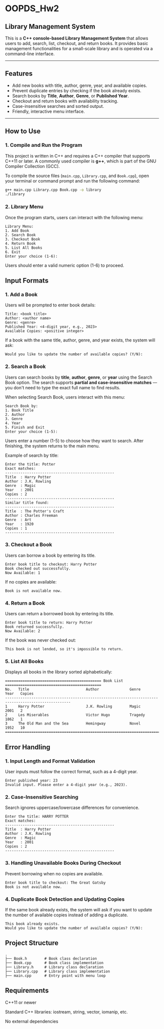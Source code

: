 # OOPDS_Hw2  
## Library Management System

This is a **C++ console-based Library Management System** that allows users to add, search, list, checkout, and return books. It provides basic management functionalities for a small-scale library and is operated via a command-line interface.

---

## Features

- Add new books with title, author, genre, year, and available copies.
- Prevent duplicate entries by checking if the book already exists.
- Search books by **Title**, **Author**, **Genre**, or **Published Year**.
- Checkout and return books with availability tracking.
- Case-insensitive searches and sorted output.
- Friendly, interactive menu interface.

---

## How to Use

### 1. Compile and Run the Program
This project is written in C++ and requires a C++ compiler that supports C++11 or later. A commonly used compiler is **g++**, which is part of the GNU Compiler Collection (GCC).

To compile the source files (`main.cpp`, `Library.cpp`, and `Book.cpp`), open your terminal or command prompt and run the following command:
```bash
g++ main.cpp Library.cpp Book.cpp -o library
./library
```
### 2. Library Menu
Once the program starts, users can interact with the following menu:
```plaintext
Library Menu:
1. Add Book
2. Search Book
3. Checkout Book
4. Return Book
5. List All Books
6. Exit
Enter your choice (1-6):
```
Users should enter a valid numeric option (1-6) to proceed.

## Input Formats
### 1. Add a Book
Users will be prompted to enter book details:

```plaintext
Title: <book title>
Author: <author name>
Genre: <genre>
Published Year: <4-digit year, e.g., 2023>
Available Copies: <positive integer>
```
If a book with the same title, author, genre, and year exists, the system will ask:

```plaintext
Would you like to update the number of available copies? (Y/N):
```
### 2. Search a Book
Users can search books by **title**, **author**, **genre**, or **year** using the Search Book option. The search supports **partial and case-insensitive matches** — you don't need to type the exact full name to find results.  

When selecting Search Book, users interact with this menu:
```plaintext
Search Book by:
1. Book Title
2. Author
3. Genre
4. Year
5. Finish and Exit
Enter your choice (1-5): 
```
Users enter a number (1-5) to choose how they want to search. After finishing, the system returns to the main menu.

Example of search by title:
```plaintext
Enter the title: Potter
Exact matches:
--------------------------------------------------
Title  : Harry Potter
Author : J.K. Rowling
Genre  : Magic
Year   : 2001
Copies : 2
--------------------------------------------------
Similar title found:
--------------------------------------------------
Title  : The Potter's Craft
Author : Charles Freeman
Genre  : Art
Year   : 1920
Copies : 1
--------------------------------------------------
```

### 3. Checkout a Book
Users can borrow a book by entering its title.

```plaintext
Enter book title to checkout: Harry Potter
Book checked out successfully.
Now Available: 1
```
If no copies are available:
```plaintext
Book is not available now.
```
### 4. Return a Book
Users can return a borrowed book by entering its title.
```plaintext
Enter book title to return: Harry Potter
Book returned successfully.
Now Available: 2
```
If the book was never checked out:
```plaintext
This book is not lended, so it's impossible to return.
```
### 5. List All Books
Displays all books in the library sorted alphabetically:

```plaintext
============================================ Book List ============================================
No.   Title                          Author              Genre             Year   Copies
----------------------------------------------------------------------------------------------------
1     Harry Potter                   J.K. Rowling        Magic             2001   2
2     Les Miserables                 Victor Hugo         Tragedy           1862   1
3     The Old Man and the Sea        Hemingway           Novel             1952   10
====================================================================================================
```
## Error Handling

### 1. Input Length and Format Validation
User inputs must follow the correct format, such as a 4-digit year.
```plaintext
Enter published year: 23
Invalid input. Please enter a 4-digit year (e.g., 2023).
```
### 2. Case-Insensitive Searching
Search ignores uppercase/lowercase differences for convenience.
```plaintext
Enter the title: HARRY POTTER
Exact matches:
--------------------------------------------------
Title  : Harry Potter
Author : J.K. Rowling
Genre  : Magic
Year   : 2001
Copies : 2
--------------------------------------------------
```

### 3. Handling Unavailable Books During Checkout
Prevent borrowing when no copies are available.
```plaintext
Enter book title to checkout: The Great Gatsby
Book is not available now.
```
### 4. Duplicate Book Detection and Updating Copies
If the same book already exists, the system will ask if you want to update the number of available copies instead of adding a duplicate.
```plaintext
This book already exists.
Would you like to update the number of available copies? (Y/N):
```

## Project Structure
```plaintxt
.
├── Book.h        # Book class declaration
├── Book.cpp      # Book class implementation
├── Library.h     # Library class declaration
├── Library.cpp   # Library class implementation
├── main.cpp      # Entry point with menu loop
```
## Requirements
C++11 or newer

Standard C++ libraries: iostream, string, vector, iomanip, etc.

No external dependencies

